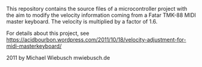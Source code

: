 This repository contains the source files of a microcontroller project
with the aim to modify the velocity information coming from a Fatar TMK-88 MIDI master keyboard.
The velocity is multiplied by a factor of 1.6.

For details about this project, see
https://acidbourbon.wordpress.com/2011/10/18/velocity-adjustment-for-midi-masterkeyboard/

2011 by Michael Wiebusch
mwiebusch.de
